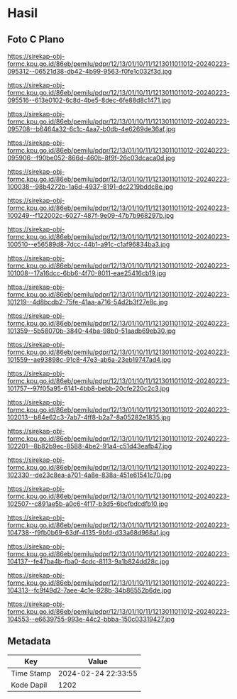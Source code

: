 # Hasil

## Foto C Plano

https://sirekap-obj-formc.kpu.go.id/86eb/pemilu/pdpr/12/13/01/10/11/1213011011012-20240223-095312--06521d38-db42-4b99-9563-f0fe1c032f3d.jpg

https://sirekap-obj-formc.kpu.go.id/86eb/pemilu/pdpr/12/13/01/10/11/1213011011012-20240223-095516--613e0102-6c8d-4be5-8dec-6fe88d8c1471.jpg

https://sirekap-obj-formc.kpu.go.id/86eb/pemilu/pdpr/12/13/01/10/11/1213011011012-20240223-095708--b6464a32-6c1c-4aa7-b0db-4e6269de36af.jpg

https://sirekap-obj-formc.kpu.go.id/86eb/pemilu/pdpr/12/13/01/10/11/1213011011012-20240223-095906--f90be052-866d-460b-8f9f-26c03dcaca0d.jpg

https://sirekap-obj-formc.kpu.go.id/86eb/pemilu/pdpr/12/13/01/10/11/1213011011012-20240223-100038--98b4272b-1a6d-4937-8191-dc2219bddc8e.jpg

https://sirekap-obj-formc.kpu.go.id/86eb/pemilu/pdpr/12/13/01/10/11/1213011011012-20240223-100249--f122002c-6027-487f-9e09-47b7b968297b.jpg

https://sirekap-obj-formc.kpu.go.id/86eb/pemilu/pdpr/12/13/01/10/11/1213011011012-20240223-100510--e56589d8-7dcc-44b1-a91c-c1af96834ba3.jpg

https://sirekap-obj-formc.kpu.go.id/86eb/pemilu/pdpr/12/13/01/10/11/1213011011012-20240223-101008--17a16dcc-6bb6-4f70-8011-eae25416cb19.jpg

https://sirekap-obj-formc.kpu.go.id/86eb/pemilu/pdpr/12/13/01/10/11/1213011011012-20240223-101219--4d8bcdb2-75fe-41aa-a716-54d2b3f27e8c.jpg

https://sirekap-obj-formc.kpu.go.id/86eb/pemilu/pdpr/12/13/01/10/11/1213011011012-20240223-101359--5b58070b-3840-44ba-98b0-51aadb69eb30.jpg

https://sirekap-obj-formc.kpu.go.id/86eb/pemilu/pdpr/12/13/01/10/11/1213011011012-20240223-101559--ae93898c-91c8-47e3-ab6a-23eb19747ad4.jpg

https://sirekap-obj-formc.kpu.go.id/86eb/pemilu/pdpr/12/13/01/10/11/1213011011012-20240223-101757--97f05a95-6141-4bb8-bebb-20cfe220c2c3.jpg

https://sirekap-obj-formc.kpu.go.id/86eb/pemilu/pdpr/12/13/01/10/11/1213011011012-20240223-102013--b84e62c3-7ab7-4ff8-b2a7-8a05282e1835.jpg

https://sirekap-obj-formc.kpu.go.id/86eb/pemilu/pdpr/12/13/01/10/11/1213011011012-20240223-102201--8b82b9ec-8588-4be2-91a4-c51d43eafb47.jpg

https://sirekap-obj-formc.kpu.go.id/86eb/pemilu/pdpr/12/13/01/10/11/1213011011012-20240223-102330--de23c8ea-a701-4a8e-838a-451e61541c70.jpg

https://sirekap-obj-formc.kpu.go.id/86eb/pemilu/pdpr/12/13/01/10/11/1213011011012-20240223-102507--c891ae5b-a0c6-4f17-b3d5-6bcfbdcdfb10.jpg

https://sirekap-obj-formc.kpu.go.id/86eb/pemilu/pdpr/12/13/01/10/11/1213011011012-20240223-104738--f9fb0b69-63df-4135-9bfd-d33a68d968a1.jpg

https://sirekap-obj-formc.kpu.go.id/86eb/pemilu/pdpr/12/13/01/10/11/1213011011012-20240223-104137--fe47ba4b-fba0-4cdc-8113-9a1b824dd28c.jpg

https://sirekap-obj-formc.kpu.go.id/86eb/pemilu/pdpr/12/13/01/10/11/1213011011012-20240223-104313--fc9f49d2-7aee-4c1e-928b-34b86552b6de.jpg

https://sirekap-obj-formc.kpu.go.id/86eb/pemilu/pdpr/12/13/01/10/11/1213011011012-20240223-104553--e6639755-993e-44c2-bbba-150c03319427.jpg


## Metadata

| Key        | Value               |
| ---------- | ------------------- |
| Time Stamp | 2024-02-24 22:33:55 |
| Kode Dapil | 1202                |



